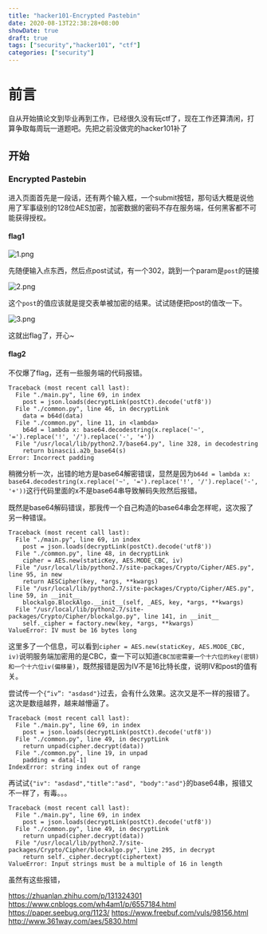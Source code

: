```yaml
---
title: "hacker101-Encrypted Pastebin"
date: 2020-08-13T22:38:28+08:00
showDate: true
draft: true
tags: ["security","hacker101", "ctf"]
categories: ["security"]
---
```



# 前言

自从开始搞论文到毕业再到工作，已经很久没有玩ctf了，现在工作还算清闲，打算争取每周玩一道题吧。先把之前没做完的hacker101补了

## 开始

###  Encrypted Pastebin

进入页面首先是一段话，还有两个输入框，一个submit按钮，那句话大概是说他用了军事级别的128位AES加密，加密数据的密码不存在服务端，任何黑客都不可能获得授权。

#### flag1

![1.png](./1.png)

先随便输入点东西，然后点post试试，有一个302，跳到一个param是`post`的链接

![2.png](./2.png)

这个`post`的值应该就是提交表单被加密的结果。试试随便把post的值改一下。

![3.png](./3.png)

这就出flag了，开心~

#### flag2

不仅爆了flag，还有一些服务端的代码报错。

```
Traceback (most recent call last):
  File "./main.py", line 69, in index
    post = json.loads(decryptLink(postCt).decode('utf8'))
  File "./common.py", line 46, in decryptLink
    data = b64d(data)
  File "./common.py", line 11, in <lambda>
    b64d = lambda x: base64.decodestring(x.replace('~', '=').replace('!', '/').replace('-', '+'))
  File "/usr/local/lib/python2.7/base64.py", line 328, in decodestring
    return binascii.a2b_base64(s)
Error: Incorrect padding
```

稍微分析一次，出错的地方是base64解密错误，显然是因为`b64d = lambda x: base64.decodestring(x.replace('~', '=').replace('!', '/').replace('-', '+'))`这行代码里面的x不是base64串导致解码失败然后报错。


既然是base64解码错误，那我传一个自己构造的base64串会怎样呢，这次报了另一种错误。

```
Traceback (most recent call last):
  File "./main.py", line 69, in index
    post = json.loads(decryptLink(postCt).decode('utf8'))
  File "./common.py", line 48, in decryptLink
    cipher = AES.new(staticKey, AES.MODE_CBC, iv)
  File "/usr/local/lib/python2.7/site-packages/Crypto/Cipher/AES.py", line 95, in new
    return AESCipher(key, *args, **kwargs)
  File "/usr/local/lib/python2.7/site-packages/Crypto/Cipher/AES.py", line 59, in __init__
    blockalgo.BlockAlgo.__init__(self, _AES, key, *args, **kwargs)
  File "/usr/local/lib/python2.7/site-packages/Crypto/Cipher/blockalgo.py", line 141, in __init__
    self._cipher = factory.new(key, *args, **kwargs)
ValueError: IV must be 16 bytes long
```

这里多了一个信息，可以看到`cipher = AES.new(staticKey, AES.MODE_CBC, iv)`说明服务端加密用的是CBC，查一下可以知道`CBC加密需要一个十六位的key(密钥)和一个十六位iv(偏移量)`，既然报错是因为IV不是16比特长度，说明IV和post的值有关。

尝试传一个`{“iv”: "asdasd"}`过去，会有什么效果。这次又是不一样的报错了。这次是数组越界，越来越懵逼了。

```
Traceback (most recent call last):
  File "./main.py", line 69, in index
    post = json.loads(decryptLink(postCt).decode('utf8'))
  File "./common.py", line 49, in decryptLink
    return unpad(cipher.decrypt(data))
  File "./common.py", line 19, in unpad
    padding = data[-1]
IndexError: string index out of range
```

再试试`{"iv": "asdasd","title":"asd", "body":"asd"}`的base64串，报错又不一样了，有毒。。。

```
Traceback (most recent call last):
  File "./main.py", line 69, in index
    post = json.loads(decryptLink(postCt).decode('utf8'))
  File "./common.py", line 49, in decryptLink
    return unpad(cipher.decrypt(data))
  File "/usr/local/lib/python2.7/site-packages/Crypto/Cipher/blockalgo.py", line 295, in decrypt
    return self._cipher.decrypt(ciphertext)
ValueError: Input strings must be a multiple of 16 in length
```

虽然有这些报错，



https://zhuanlan.zhihu.com/p/131324301
https://www.cnblogs.com/wh4am1/p/6557184.html
https://paper.seebug.org/1123/
https://www.freebuf.com/vuls/98156.html
http://www.361way.com/aes/5830.html








